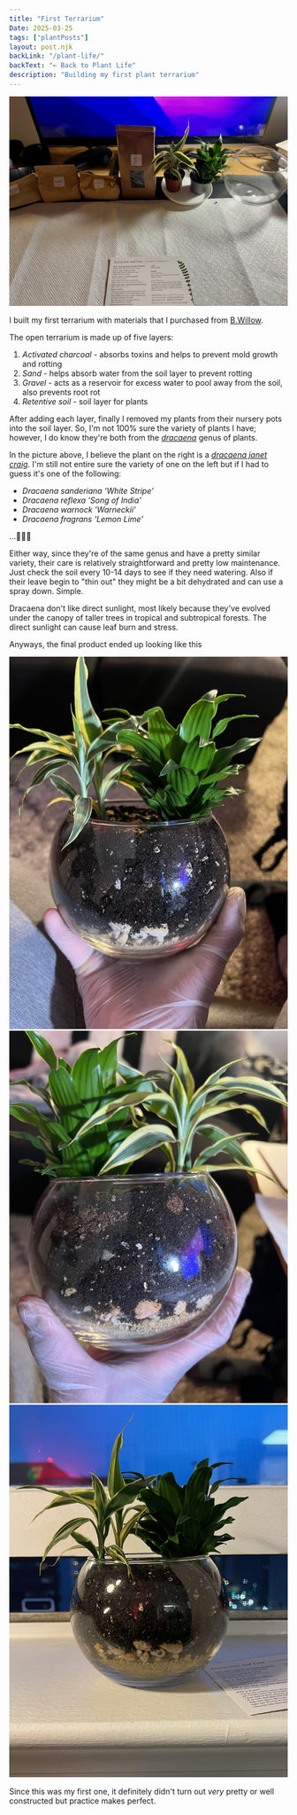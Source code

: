 ```yaml
---
title: "First Terrarium"
Date: 2025-03-25
tags: ["plantPosts"]
layout: post.njk
backLink: "/plant-life/"
backText: "← Back to Plant Life"
description: "Building my first plant terrarium"
---
```


<img class="post-image" src="/assets/images/terrarium.jpeg" alt="Terrarium Supplies" style="width: 600px;"/>

I built my first terrarium with materials that I purchased from
<a class="accent-word" href="https://www.bwillow.com">B.Willow</a>. 

The open terrarium is made up of five layers:
1. *Activated charcoal* - absorbs toxins and helps to prevent mold growth and rotting
2. *Sand* - helps absorb water from the soil layer to prevent rotting
3. *Gravel* - acts as a reservoir for excess water to pool away from the soil, also prevents root rot
4. *Retentive soil* - soil layer for plants

After adding each layer, finally I removed my plants from their nursery pots into the soil layer. So, I'm not 100% sure the variety of plants I have; however, I do know they're both from the <a class="accent-word" href="https://www.thespruce.com/types-of-dracaena-6825681">*dracaena*</a> genus of plants. 

In the picture above, I believe the plant on the right is a <a href="https://www.thespruce.com/dracaena-janet-craig-care-8551131" class="accent-word">*dracaena janet craig*</a>. I'm still not entire sure the variety of one on the left but if I had to guess it's one of the following:
* <span class="accent-word">*Dracaena sanderiana ‘White Stripe’*</span>
* <span class="accent-word">*Dracaena reflexa 'Song of India'*</span>
* <span class="accent-word">*Dracaena warnock 'Warneckii'*</span>
* <span class="accent-word">*Dracaena fragrans 'Lemon Lime'*</span>

...🤷🏾‍♂️

Either way, since they're of the same genus and have a pretty similar variety, their care is relatively straightforward and pretty low maintenance. Just check the soil every 10-14 days to see if they need watering. Also if their leave begin to "thin out" they might be a bit dehydrated and can use a spray down. Simple.

Dracaena don't like direct sunlight, most likely because they've evolved under the canopy of taller trees in tropical and subtropical forests. The direct sunlight can cause leaf burn and stress. 

Anyways, the final product ended up looking like this
<div class="image-row">
  <img src="/assets/images/terrarium1.jpeg" alt="Plant 1" />
  <img src="/assets/images/terrarium2.jpeg" alt="Plant 2" />
  <img src="/assets/images/terrarium3.jpeg" alt="Plant 3" />
</div>

Since this was my first one, it definitely didn't turn out *very* pretty or well constructed but practice makes perfect. 
